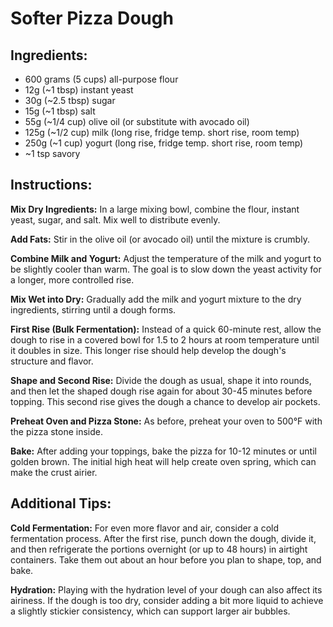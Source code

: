 # Softer Pizza Dough

## Ingredients:
* 600 grams (5 cups) all-purpose flour
* 12g  (~1 tbsp)   instant yeast
* 30g  (~2.5 tbsp) sugar
* 15g  (~1 tbsp)   salt
* 55g  (~1/4 cup)  olive oil (or substitute with avocado oil)
* 125g (~1/2 cup)  milk (long rise, fridge temp. short rise, room temp)
* 250g (~1 cup)    yogurt (long rise, fridge temp. short rise, room temp)
* ~1 tsp savory

## Instructions:
**Mix Dry Ingredients:** In a large mixing bowl, combine the flour, instant yeast, sugar, and salt. Mix well to distribute evenly.

**Add Fats:** Stir in the olive oil (or avocado oil) until the mixture is crumbly.

**Combine Milk and Yogurt:** Adjust the temperature of the milk and yogurt to be slightly cooler than warm. The goal is to slow down the yeast activity for a longer, more controlled rise.

**Mix Wet into Dry:** Gradually add the milk and yogurt mixture to the dry ingredients, stirring until a dough forms.

**First Rise (Bulk Fermentation):** Instead of a quick 60-minute rest, allow the dough to rise in a covered bowl for 1.5 to 2 hours at room temperature until it doubles in size. This longer rise should help develop the dough's structure and flavor.

**Shape and Second Rise:** Divide the dough as usual, shape it into rounds, and then let the shaped dough rise again for about 30-45 minutes before topping. This second rise gives the dough a chance to develop air pockets.

**Preheat Oven and Pizza Stone:** As before, preheat your oven to 500°F with the pizza stone inside.

**Bake:** After adding your toppings, bake the pizza for 10-12 minutes or until golden brown. The initial high heat will help create oven spring, which can make the crust airier.

## Additional Tips:
**Cold Fermentation:** For even more flavor and air, consider a cold fermentation process. After the first rise, punch down the dough, divide it, and then refrigerate the portions overnight (or up to 48 hours) in airtight containers. Take them out about an hour before you plan to shape, top, and bake.

**Hydration:** Playing with the hydration level of your dough can also affect its airiness. If the dough is too dry, consider adding a bit more liquid to achieve a slightly stickier consistency, which can support larger air bubbles.
